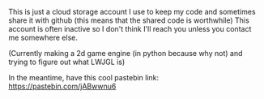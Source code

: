 This is just a cloud storage account I use to keep my code and sometimes share it with github (this means that the shared code is worthwhile)
This account is often inactive so I don't think I'll reach you unless you contact me somewhere else.

(Currently making a 2d game engine (in python because why not) and trying to figure out what LWJGL is)

In the meantime, have this cool pastebin link: https://pastebin.com/jABwwnu6
